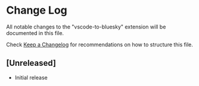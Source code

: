 # Change Log

All notable changes to the "vscode-to-bluesky" extension will be documented in this file.

Check [Keep a Changelog](http://keepachangelog.com/) for recommendations on how to structure this file.

## [Unreleased]

- Initial release